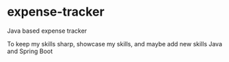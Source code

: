 # expense-tracker
Java based expense tracker

To keep my skills sharp, showcase my skills, and maybe add new skills
Java and Spring Boot
